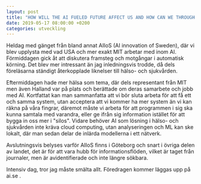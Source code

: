 ```yaml
---
layout: post
title: "HOW WILL THE AI FUELED FUTURE AFFECT US AND HOW CAN WE THROUGH ENGINEERING CREATE A HUMAN CENTERED TECHNOLOGY"
date: 2019-05-17 08:00:00 +0200
categories: utveckling
---
```

Heldag med gänget från bland annat AIIoS (AI innovation of Sweden), där vi blev upplysta med vad USA och mer exakt MIT arbetar med inom AI. Förmiddagen gick åt att diskutera framsteg och motgångar i automatisk körning. Det blev mer intressant än jag inledningsvis trodde, då dels föreläsarna ständigt återkopplade liknelser till hälso- och sjukvården.

Eftermiddagen hade mer hälsa som tema, där dels representant från MIT men även Halland var på plats och berättade om deras samarbete och jobb med AI. Kortfattat kan man sammanfatta att vi bör sluta arbeta för att få ett och samma system, utan acceptera att vi kommer ha mer system än vi kan räkna på våra fingrar, däremot måste vi arbeta för att programmen i sig ska kunna samtala med varandra, eller ge ifrån sig information istället för att bygga in oss mer i "silos". Vidare behöver AI som lösning i hälso- och sjukvården inte kräva cloud computing, utan analyseringen och ML kan ske lokalt, där man sedan delar de inlärda modellerna i ett nätverk.

Avslutningsvis belyses varför AIIoS finns i Göteborg och snart i övriga delen av landet, det är för att vara hubb för informationsflöden, vilket är taget från journaler, men är avidentifierade och inte längre sökbara.

Intensiv dag, tror jag måste smälta allt. Föredragen kommer läggas upp på ai.se .